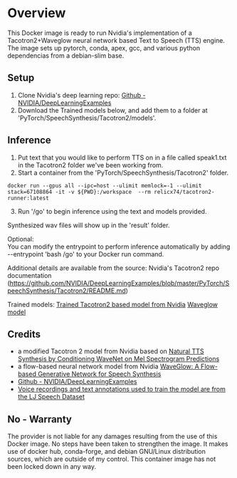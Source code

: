 # Overview

This Docker image is ready to run Nvidia's implementation of a Tacotron2+Waveglow neural network based Text to Speech (TTS) engine.  The image sets up pytorch, conda, apex, gcc, and various python dependencias from a debian-slim base.

## Setup

1. Clone Nvidia's deep learning repo:
[Github - NVIDIA/DeepLearningExamples](https://github.com/NVIDIA/DeepLearningExamples)
2. Download the Trained models below, and add them to a folder at 'PyTorch/SpeechSynthesis/Tacotron2/models'.

## Inference
1. Put text that you would like to perform TTS on in a file called speak1.txt in the Tacotron2 folder we've been working from.
2. Start a container from the 'PyTorch/SpeechSynthesis/Tacotron2' folder.

```   
docker run --gpus all --ipc=host --ulimit memlock=-1 --ulimit stack=67108864 -it -v ${PWD}:/workspace  --rm relicx74/tacotron2-runner:latest
```

3. Run '/go' to begin inference using the text and models provided. 

Synthesized wav files will show up in the 'result' folder.

Optional:  
You can modify the entrypoint to perform inference automatically by adding --entrypoint 'bash /go' to your Docker run command.

Additional details are available from the source:
Nvidia's Tacotron2 repo documentation (https://github.com/NVIDIA/DeepLearningExamples/blob/master/PyTorch/SpeechSynthesis/Tacotron2/README.md)

Trained models:
[Trained Tacotron2 based model from Nvidia](https://catalog.ngc.nvidia.com/orgs/nvidia/models/tacotron2pyt_fp16/files)
[Waveglow model](https://catalog.ngc.nvidia.com/orgs/nvidia/models/waveglow256pyt_fp16/files)

## Credits
* a modified Tacotron 2 model from Nvidia based on  [Natural TTS Synthesis by Conditioning WaveNet on Mel Spectrogram Predictions](https://arxiv.org/abs/1712.05884)
* a flow-based neural network model from Nvidia [WaveGlow: A Flow-based Generative Network for Speech Synthesis](https://arxiv.org/abs/1811.00002)
* [Github - NVIDIA/DeepLearningExamples](https://github.com/NVIDIA/DeepLearningExamples)
* [Voice recordings and text annotations used to train the model are from the LJ Speech Dataset](https://keithito.com/LJ-Speech-Dataset/)


## No - Warranty
The provider is not liable for any damages resulting from the use of this Docker image.  No steps have been taken to strengthen the image.  It makes use of docker hub, conda-forge, and debian GNU/Linux distribution sources, which are outside of my control.  This container image has not been locked down in any way.

